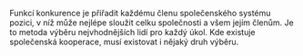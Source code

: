 <emphasis level="moderate">Funkcí konkurence je přiřadit každému členu společenského systému pozici,<break time="0.3s"/> v níž může nejlépe sloužit celku společnosti a všem jejím členům.</emphasis><break time="0.5s"/> <prosody rate="95%">Je to metoda výběru nejvhodnějších lidí pro každý úkol.</prosody><break time="0.5s"/> <emphasis level="strong">Kde existuje společenská kooperace,<break time="0.3s"/> musí existovat i nějaký druh výběru.</emphasis> 